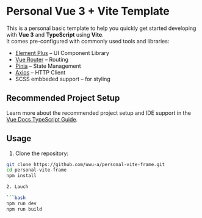 # Personal Vue 3 + Vite Template

This is a personal basic template to help you quickly get started developing with **Vue 3** and **TypeScript** using **Vite**.  
It comes pre-configured with commonly used tools and libraries:

- [Element Plus](https://element-plus.org/) – UI Component Library
- [Vue Router](https://router.vuejs.org/) – Routing
- [Pinia](https://pinia.vuejs.org/) – State Management
- [Axios](https://axios-http.com/) – HTTP Client
- SCSS embbeded support – for styling

## Recommended Project Setup

Learn more about the recommended project setup and IDE support in the [Vue Docs TypeScript Guide](https://vuejs.org/guide/typescript/overview.html#project-setup).

## Usage

1. Clone the repository:

```bash
git clone https://github.com/uwu-a/personal-vite-frame.git
cd personal-vite-frame
npm install

2. Lauch

```bash
npm run dev
npm run build
